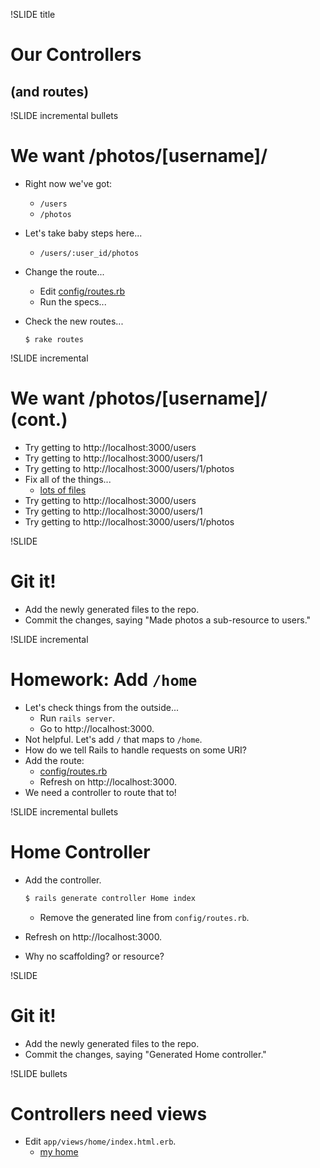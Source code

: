 !SLIDE title
# Our Controllers
## (and routes)


!SLIDE incremental bullets
# We want /photos/[username]/

* Right now we've got:
    * `/users`
    * `/photos`
* Let's take baby steps here...
    * `/users/:user_id/photos`
* Change the route...
    * Edit [config/routes.rb](https://github.com/turboladen/ror_class/commit/75f2173469da56dd93756af7f1cfc85925914d50)
    * Run the specs...
* Check the new routes...

    ```
    $ rake routes
    ```


!SLIDE incremental
# We want /photos/[username]/ (cont.)

* Try getting to http://localhost:3000/users
* Try getting to http://localhost:3000/users/1
* Try getting to http://localhost:3000/users/1/photos
* Fix all of the things...
    * [lots of files](https://github.com/turboladen/ror_class/commit/da43086907e3a8311d8da2410f3f2870ea3f4bd0)
* Try getting to http://localhost:3000/users
* Try getting to http://localhost:3000/users/1
* Try getting to http://localhost:3000/users/1/photos


!SLIDE
# Git it!

* Add the newly generated files to the repo.
* Commit the changes, saying "Made photos a sub-resource to users."


!SLIDE incremental
# Homework: Add `/home`

* Let's check things from the outside...
    * Run `rails server`.
    * Go to http://localhost:3000.
* Not helpful.  Let's add `/` that maps to `/home`.
* How do we tell Rails to handle requests on some URI?
* Add the route:
    * [config/routes.rb](https://github.com/turboladen/ror_class/commit/bd8047b1f85a779483c8ce6971d734861bc8f2dc)
    * Refresh on http://localhost:3000.
* We need a controller to route that to!


!SLIDE incremental bullets
# Home Controller

* Add the controller.

    ```bash
    $ rails generate controller Home index
    ```
    * Remove the generated line from `config/routes.rb`.
* Refresh on http://localhost:3000.
* Why no scaffolding?  or resource?


!SLIDE
# Git it!

* Add the newly generated files to the repo.
* Commit the changes, saying "Generated Home controller."


!SLIDE bullets
# Controllers need views

* Edit `app/views/home/index.html.erb`.
    * [my home](https://github.com/turboladen/ror_class/commit/523bb3ae88dfa663847ca8d0a51d22382235a7a4)

